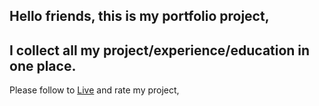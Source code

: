 ## Hello friends, this is my portfolio project,

## I collect all my project/experience/education in one place.

Please follow to [Live](https://timponarenko.netlify.app/) and rate my project, 


